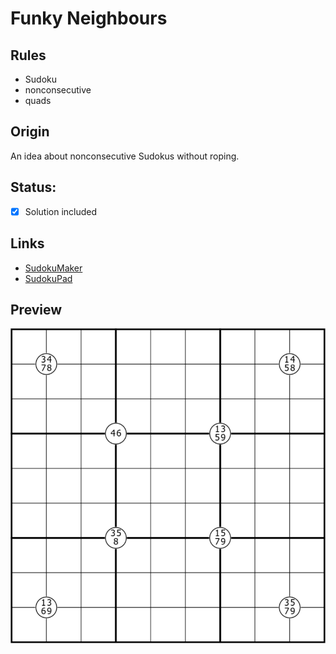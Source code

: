 # Funky Neighbours
## Rules
* Sudoku
* nonconsecutive
* quads

## Origin
An idea about nonconsecutive Sudokus without roping.

## Status:
* [X] Solution included

## Links
* [SudokuMaker](https://sudokumaker.app/?puzzle=N4IgZg9gTgtghgFwGoFMoGcCWEB2IBcIAjAHQCsJADCADQgAOArgF7MA2KBoOcMnhAMUY4A1gE8ABADkUmAOYALAEYRGGWiDiMEC6ARABhBVEzoAKhHoL0IzBoDGEGHxwJ9gIgJp0eGwkBlRgATCBFGCShGDnQJOHp6NjESAB0cTwB5KB0IOVw4NgSYwIArOHsUVwlA%2BUwEaLgoFAkcCAQJRxx0FHttTAA3FGTU6UYYJTRozBw2zCh7KIkYRnRWsYlIYUCY1o44ZYlcMolJiR1Gsvzo9DUoVRwqnDkThTOZuYGHFAuCAG1QXrzGPwAMwAXxofwB-AA7GCIWxAQQiLCQP94fwAJzI1EI-BkLGQggAJnxaIIADYSTiAByU-gAFlpBBp4JRBPwDJZ2IxjPwMM5bNB-NJ%2BApQpxxLF-DxksRPOlcPFPNFCvpPOZKtlMvwmK1fI1%2BEF%2Br1rOFOv1HP1ypNiq18utwJ5SK16vtRLlasdPLNroNPONXIIFp9VoDIs9WsNPpdoaDof9bLtoYl%2Bu9MY9tp5kbjXvDlp5yZ9qbZIbZBdDibZTvN6f1WbZ8eFVZ9deFDZteedPNjbKLwrxAF06O1llA4JNaj9QAgxPR%2BJRkdPZ4i6A05NgOj9KDQt1uiDQ93vCTQj0ed9v9xfD8fr2fd5fryeaECny%2B6TQ32%2ByDQv1-n3-3wBn7fsB-7Ph%2BAE-sBZI0NB0FQjQ8HwVSNDIchsEwQhmFIShOHoXBWE4ah-YLjO-BEJQFF0IEKBgJMNTrlwIA8Hw%2BjNOEliTHIGiTEwbj4N8g4gEopQiOUgSMYu-AgI41EOBAsmEEwrAcCQcCBIEBi4COY6uJpMD0Lg5QIAAFDgKAAO4SAAIpgYBgGgRl6UokyIOu6B6QZZmuMZADkUBEHAPk0BI3zfFuEh7hIhKDiFRBHhFz4RXSMXfISb5RV%2BUVkv2-YAJS5QA3CkSnsAMakaVpCCjuOHmGd5ZmWTZdkObpTjOTwCBubVXkmX5RBKEFIVhcFkXRcFqWjfFhJAilRCZUQ0ERVCOX5UVOAlSp5WaR0VU6Qg3VGaZFnWbZ9kNK1owuZ1WkHd5fmEoF42pfBUXIVF6IpUC6LBXS4V0kQKVkJFZDxWQM15YVxUsKVqnqdt2k1U4nmHQ1J3Ned%2B1tVdXVI3VvVQISA1PYSL2Em9hIfeNdJvXS30SGQlApXS8V0oldLJRDa0bWVcOVdVF3I-Vx1NWdjlYx1OP6XjvlQECj1DWQ6VkJlZDZeNZKLWSL1klSKVQm9UJ01SjOc1Dyk8xVO385jUs9UdjWnS1Nvta5N243bflAkTCtKyrashVCmVQotULLerdNQuFUIA6b63Q5tvNW3tt0majItO052Nu7bh0%2BfYAWDaF4V00QuvjWTwVAi9dL%2B98qvBWSQcc6tZsw1tfPJ%2B7KPC47GOZxL2eC71%2Bfe0XwUl2XIUU5XNNhyFysN%2BlULgy3cfm7DlsIwL0tp73YuXQPHQp759gPYX3yJXFwWEgD41ApFv0-ZT890zrwWhytkNr23idbzbQ-2zRqLC6LtrpHy7ndU%2Bo8L4jSmrfEKQIWbA0ZuNMgb0tbv2yrHbmG94a7URjnIWDt0b71AZLABec5bn0WnNa%2ByU77pVZsFEGKUyTxWjsFY2n8ubxwtng62x9d4kJAVncBhDh5e2oSNTKaVPqZXZswma6tIqR3fh9WOIAwTSQgROfixE6A8W0FwLRywxAcGMSRJc%2BA5qWOBJQZ80k0ToEnNoqAZkoAECBA4qoa5dHfDfNlZEjg3FoE8dBEAPiajOP4nuZ8X4PpBOgO48k4TIl%2BL3F%2BeCCSWTBOSSKbx1Q-FxJQvo0AuTQnWL3BEwp0SYFviQqU1xeTS5URqT8PcQFdaJJCR4-AVIqlpNqbEjC2SylJIqVSZC1TfG1OKVk4iglTHmPwKALADwOAABlJj8DAHkToIIQTERBEAA)
* [SudokuPad](https://sudokupad.app/5gg8bnwb0a)

## Preview
![Preview](preview.png)

